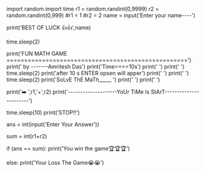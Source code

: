 import random
import time
r1 = random.randint(0,9999)
r2 = random.randint(0,999)
#r1 = 1
#r2 = 2
name = input('Enter your name----')

print('BEST OF LUCK 👍👍',name)

    
time.sleep(2)


print('FUN MATH GAME ===================================================')
print('                                                           by -------Amritesh Das')
print('Time====10s')
print('                                                                       ')
print('                                                                       ')
time.sleep(2)
print('after 10 s ENTER opsen will apper')
print('                                                                       ')
print('                                                                       ')
time.sleep(2)
print('SoLvE ThE MaTh_____ ')
print('                                                                       ')
print('                                                                       ')


print('➡️                    ',r1,'+',r2)
print('--------------------YoUr TiMe Is StArT-----------------------')



time.sleep(10)
print('STOP!!')

ans = int(input('Enter Your Answer'))

sum = int(r1+r2)




if (ans == sum):
    print('You win the game🏆🏆🏆')

else:
    print('Your Loss The Game😭😭')
